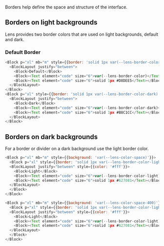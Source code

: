 <div class="component-desc"><p>Borders help define the space and structure of the interface. </p></div>

<div class="doc-section-divider"></div>

## Borders on light backgrounds
Lens provides two border colors that are used on light backgrounds, default and dark.

### Default Border

```js noeditor
<Block p="xl" mb="m" style={{border: 'solid 1px var(--lens-border-color)'}}>
  <BlockLayout justify="between">
    <Block>Default</Block>
    <Block><Text element="code" size="6">var(--lens-border-color)</Text></Block>
    <Block><Text element="code" size="6">solid 1px #D8DEE5</Text></Block>
  </BlockLayout>
</Block>
<Block p="xl" style={{border: 'solid 1px var(--lens-border-color-dark)'}}>
  <BlockLayout justify="between">
    <Block>Dark</Block>
    <Block><Text element="code" size="6">var(--lens-border-color-dark)</Text></Block>
    <Block><Text element="code" size="6">solid 1px #B8C1CC</Text></Block>
  </BlockLayout>
</Block>
```
<div class="doc-section-divider"></div>

## Borders on dark backgrounds

For a border or divider on a dark background use the light border color.

```js noeditor
<Block p="xl" mb="m" style={{background: 'var(--lens-color-space)'}}>
  <Block p="xl" style={{border: 'solid 1px var(--lens-border-color-light)'}}>
  <BlockLayout justify="between" style={{color: '#fff'}}>
    <Block>Light</Block>
    <Block><Text element="code" size="6">var(--lens-border-color-light)</Text></Block>
    <Block><Text element="code" size="6">solid 1px #627081</Text></Block>
  </BlockLayout>
  </Block>
</Block>

<Block p="xl" mb="m" style={{background: 'var(--lens-color-space-400)'}}>
  <Block p="xl" style={{border: 'solid 1px var(--lens-border-color-light)'}}>
  <BlockLayout justify="between" style={{color: '#fff'}}>
    <Block>Light</Block>
    <Block><Text element="code" size="6">var(--lens-border-color-light)</Text></Block>
    <Block><Text element="code" size="6">solid 1px #627081</Text></Block>
  </BlockLayout>
  </Block>
</Block>

```
